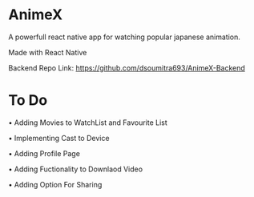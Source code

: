 # AnimeX
A powerfull react native app for watching popular japanese animation.

Made with React Native 

Backend Repo Link: https://github.com/dsoumitra693/AnimeX-Backend


# To Do

• Adding Movies to WatchList and Favourite List

• Implementing Cast to Device

• Adding Profile Page

• Adding Fuctionality to Downlaod Video

• Adding Option For Sharing
